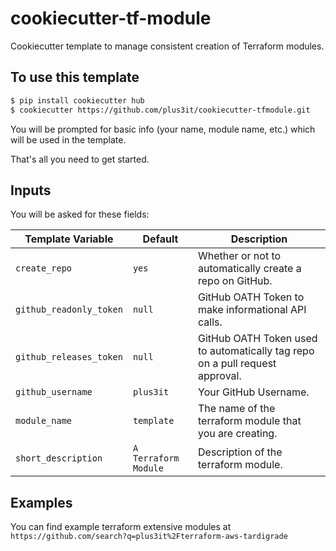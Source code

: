 # cookiecutter-tf-module

Cookiecutter template to manage consistent creation of Terraform modules.

## To use this template

```bash
$ pip install cookiecutter hub
$ cookiecutter https://github.com/plus3it/cookiecutter-tfmodule.git
```

You will be prompted for basic info (your name, module name, etc.) which will be used in the template.

That's all you need to get started.

## Inputs

You will be asked for these fields:

| Template Variable  | Default | Description |
| ------------------ | ------- | ----------- |
| ``create_repo`` | ``yes`` | Whether or not to automatically create a repo on GitHub. |
| ``github_readonly_token`` | ``null`` | GitHub OATH Token to make informational API calls. |
| ``github_releases_token`` | ``null`` | GitHub OATH Token used to automatically tag repo on a pull request approval. |
| ``github_username`` | ``plus3it`` | Your GitHub Username. |
| ``module_name`` | ``template`` | The name of the terraform module that you are creating. |
| ``short_description`` | ``A Terraform Module`` | Description of the terraform module. |

## Examples

You can find example terraform extensive modules at `https://github.com/search?q=plus3it%2Fterraform-aws-tardigrade`

